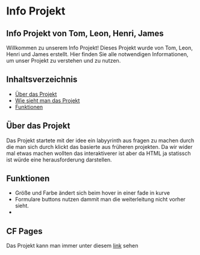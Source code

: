 # Info Projekt

## Info Projekt von Tom, Leon, Henri, James

Willkommen zu unserem Info Projekt! Dieses Projekt wurde von Tom, Leon, Henri und James erstellt. Hier finden Sie alle notwendigen Informationen, um unser Projekt zu verstehen und zu nutzen.

## Inhaltsverzeichnis

- [Über das Projekt](#über-das-projekt)
- [Wie sieht man das Projekt](#CFPages)
- [Funktionen](#funktionen)

## Über das Projekt

Das Projekt startete mit der idee ein labyyrinth aus fragen zu machen durch die man sich durch klickt das basierte aus früheren projekten. Da wir wider mal etwas machen wollten das interaktiverer ist aber da HTML ja statissch ist würde eine herausforderung darstellen.

## Funktionen

- Größe und Farbe ändert sich beim hover in einer fade in kurve
- Formulare buttons nutzen dammit man die weiterleitung nicht vorher sieht.
- 

## CF Pages

Das Projekt kann man immer unter diesem [link](https://p.hdf.tf/) sehen
